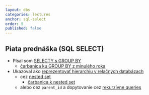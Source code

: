 ```yaml
---
layout: dbs
categories: lectures
anchor: sql-select
order: 5
published: false
---
```

## Piata prednáška (SQL SELECT)

* Písal som [SELECTY s GROUP BY](/lectures/files/05_statements-GROUP_BY.sql)
  * [čarbanica ku GROUP BY z minulého roka](/lectures/files/05_scrawls_GROUP_BY.pdf)
* Ukazoval ako [reprezentovať hierarchiu v relačných databázach](/lectures/files/05_hierarchy.sql)
  * cez [nested set](https://en.wikipedia.org/wiki/Nested_set_model)
    * [čarbanica k nested set](/lectures/files/05_scrawls_nested_set.pdf)
  * alebo cez `parent_id` a dopytovanie cez [rekurzívne queries](http://www.postgresql.org/docs/current/static/queries-with.html)

